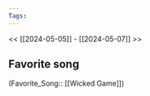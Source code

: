 ```yaml
---
Tags: 
---
```

 << [[2024-05-05]] - [[2024-05-07]] >> 
## Favorite song
(Favorite_Song:: [[Wicked Game]])
